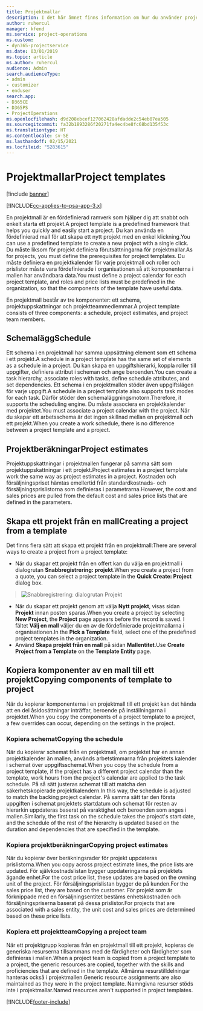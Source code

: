 ```yaml
---
title: Projektmallar
description: I det här ämnet finns information om hur du använder projektmallar för att snabbkonfigurera projekt.
author: ruhercul
manager: kfend
ms.service: project-operations
ms.custom:
- dyn365-projectservice
ms.date: 03/01/2019
ms.topic: article
ms.author: ruhercul
audience: Admin
search.audienceType:
- admin
- customizer
- enduser
search.app:
- D365CE
- D365PS
- ProjectOperations
ms.openlocfilehash: d9d208ebcef127062428afdadde2c54eb07ea505
ms.sourcegitcommit: fa32b1893286f20271fa4ec4be8fc68bd135f53c
ms.translationtype: HT
ms.contentlocale: sv-SE
ms.lasthandoff: 02/15/2021
ms.locfileid: "5283615"
---
```

# <a name="project-templates"></a><span data-ttu-id="d65b4-103">Projektmallar</span><span class="sxs-lookup"><span data-stu-id="d65b4-103">Project templates</span></span> 

[!include [banner](../includes/psa-now-project-operations.md)]

[!INCLUDE[cc-applies-to-psa-app-3.x](../includes/cc-applies-to-psa-app-3x.md)]

<span data-ttu-id="d65b4-104">En projektmall är en fördefinierad ramverk som hjälper dig att snabbt och enkelt starta ett projekt.</span><span class="sxs-lookup"><span data-stu-id="d65b4-104">A project template is a predefined framework that helps you quickly and easily start a project.</span></span> <span data-ttu-id="d65b4-105">Du kan använda en fördefinierad mall för att skapa ett nytt projekt med en enkel klickning.</span><span class="sxs-lookup"><span data-stu-id="d65b4-105">You can use a predefined template to create a new project with a single click.</span></span> <span data-ttu-id="d65b4-106">Du måste liksom för projekt definiera förutsättningarna för projektmallar.</span><span class="sxs-lookup"><span data-stu-id="d65b4-106">As for projects, you must define the prerequisites for project templates.</span></span> <span data-ttu-id="d65b4-107">Du måste definiera en projektkalender för varje projektmall och roller och prislistor måste vara fördefinierade i organisationen så att komponenterna i mallen har användbara data.</span><span class="sxs-lookup"><span data-stu-id="d65b4-107">You must define a project calendar for each project template, and roles and price lists must be predefined in the organization, so that the components of the template have useful data.</span></span>

<span data-ttu-id="d65b4-108">En projektmall består av tre komponenter: ett schema, projektuppskattningar och projektteammedlemmar.</span><span class="sxs-lookup"><span data-stu-id="d65b4-108">A project template consists of three components: a schedule, project estimates, and project team members.</span></span>

## <a name="schedule"></a><span data-ttu-id="d65b4-109">Schemalägg</span><span class="sxs-lookup"><span data-stu-id="d65b4-109">Schedule</span></span>

<span data-ttu-id="d65b4-110">Ett schema i en projektmall har samma uppsättning element som ett schema i ett projekt.</span><span class="sxs-lookup"><span data-stu-id="d65b4-110">A schedule in a project template has the same set of elements as a schedule in a project.</span></span> <span data-ttu-id="d65b4-111">Du kan skapa en uppgiftshierarki, koppla roller till uppgifter, definiera attribut i scheman och ange beroenden.</span><span class="sxs-lookup"><span data-stu-id="d65b4-111">You can create a task hierarchy, associate roles with tasks, define schedule attributes, and set dependencies.</span></span> <span data-ttu-id="d65b4-112">Ett schema i en projektmallen stöder även uppgiftslägen för varje uppgift.</span><span class="sxs-lookup"><span data-stu-id="d65b4-112">A schedule in a project template also supports task modes for each task.</span></span> <span data-ttu-id="d65b4-113">Därför stöder den schemaläggningsmotorn.</span><span class="sxs-lookup"><span data-stu-id="d65b4-113">Therefore, it supports the scheduling engine.</span></span> <span data-ttu-id="d65b4-114">Du måste associera en projektkalender med projektet.</span><span class="sxs-lookup"><span data-stu-id="d65b4-114">You must associate a project calendar with the project.</span></span> <span data-ttu-id="d65b4-115">När du skapar ett arbetsschema är det ingen skillnad mellan en projektmall och ett projekt.</span><span class="sxs-lookup"><span data-stu-id="d65b4-115">When you create a work schedule, there is no difference between a project template and a project.</span></span>

## <a name="project-estimates"></a><span data-ttu-id="d65b4-116">Projektberäkningar</span><span class="sxs-lookup"><span data-stu-id="d65b4-116">Project estimates</span></span>

<span data-ttu-id="d65b4-117">Projektuppskattningar i projektmallen fungerar på samma sätt som projektuppskattningar i ett projekt.</span><span class="sxs-lookup"><span data-stu-id="d65b4-117">Project estimates in a project template work the same way as project estimates in a project.</span></span> <span data-ttu-id="d65b4-118">Kostnaden och försäljningspriset hämtas emellertid från standardkostnads- och försäljningsprislistorna som definieras i parametrarna.</span><span class="sxs-lookup"><span data-stu-id="d65b4-118">However, the cost and sales prices are pulled from the default cost and sales price lists that are defined in the parameters.</span></span>

## <a name="creating-a-project-from-a-template"></a><span data-ttu-id="d65b4-119">Skapa ett projekt från en mall</span><span class="sxs-lookup"><span data-stu-id="d65b4-119">Creating a project from a template</span></span>
 
<span data-ttu-id="d65b4-120">Det finns flera sätt att skapa ett projekt från en projektmall:</span><span class="sxs-lookup"><span data-stu-id="d65b4-120">There are several ways to create a project from a project template:</span></span>

- <span data-ttu-id="d65b4-121">När du skapar ett projekt från en offert kan du välja en projektmall i dialogrutan **Snabbregistrering: projekt**.</span><span class="sxs-lookup"><span data-stu-id="d65b4-121">When you create a project from a quote, you can select a project template in the **Quick Create: Project** dialog box.</span></span>

> ![Snabbregistrering: dialogrutan Projekt](media/project-11.png)

- <span data-ttu-id="d65b4-123">När du skapar ett projekt genom att välja **Nytt projekt**, visas sidan **Projekt** innan posten sparas.</span><span class="sxs-lookup"><span data-stu-id="d65b4-123">When you create a project by selecting **New Project**, the **Project** page appears before the record is saved.</span></span> <span data-ttu-id="d65b4-124">I fältet **Välj en mall** väljer du en av de fördefinierade projektmallarna i organisationen.</span><span class="sxs-lookup"><span data-stu-id="d65b4-124">In the **Pick a Template** field, select one of the predefined project templates in the organization.</span></span>
- <span data-ttu-id="d65b4-125">Använd **Skapa projekt från en mall** på sidan **Mallentitet**.</span><span class="sxs-lookup"><span data-stu-id="d65b4-125">Use **Create Project from a Template** on the **Template Entity** page.</span></span>

## <a name="copying-components-of-template-to-project"></a><span data-ttu-id="d65b4-126">Kopiera komponenter av en mall till ett projekt</span><span class="sxs-lookup"><span data-stu-id="d65b4-126">Copying components of template to project</span></span>

<span data-ttu-id="d65b4-127">När du kopierar komponenterna i en projektmall till ett projekt kan det hända att en del åsidosättningar inträffar, beroende på inställningarna i projektet.</span><span class="sxs-lookup"><span data-stu-id="d65b4-127">When you copy the components of a project template to a project, a few overrides can occur, depending on the settings in the project.</span></span>

### <a name="copying-the-schedule"></a><span data-ttu-id="d65b4-128">Kopiera schemat</span><span class="sxs-lookup"><span data-stu-id="d65b4-128">Copying the schedule</span></span>

<span data-ttu-id="d65b4-129">När du kopierar schemat från en projektmall, om projektet har en annan projektkalender än mallen, används arbetstimmarna från projektets kalender i schemat över uppgiftsschemat.</span><span class="sxs-lookup"><span data-stu-id="d65b4-129">When you copy the schedule from a project template, if the project has a different project calendar than the template, work hours from the project's calendar are applied to the task schedule.</span></span> <span data-ttu-id="d65b4-130">På så sätt justeras schemat till att matcha den säkerhetskopierade projektkalendern.</span><span class="sxs-lookup"><span data-stu-id="d65b4-130">In this way, the schedule is adjusted to match the backing project calendar.</span></span> <span data-ttu-id="d65b4-131">På samma sätt tar den första uppgiften i schemat projektets startdatum och schemat för resten av hierarkin uppdateras baserat på varaktighet och beroenden som anges i mallen.</span><span class="sxs-lookup"><span data-stu-id="d65b4-131">Similarly, the first task on the schedule takes the project's start date, and the schedule of the rest of the hierarchy is updated based on the duration and dependencies that are specified in the template.</span></span> 

### <a name="copying-project-estimates"></a><span data-ttu-id="d65b4-132">Kopiera projektberäkningar</span><span class="sxs-lookup"><span data-stu-id="d65b4-132">Copying project estimates</span></span> 

<span data-ttu-id="d65b4-133">När du kopierar över beräkningsrader för projekt uppdateras prislistorna.</span><span class="sxs-lookup"><span data-stu-id="d65b4-133">When you copy across project estimate lines, the price lists are updated.</span></span> <span data-ttu-id="d65b4-134">För självkostnadslistan bygger uppdateringarna på projektets ägande enhet.</span><span class="sxs-lookup"><span data-stu-id="d65b4-134">For the cost price list, these updates are based on the owning unit of the project.</span></span> <span data-ttu-id="d65b4-135">För försäljningsprislistan bygger de på kunden.</span><span class="sxs-lookup"><span data-stu-id="d65b4-135">For the sales price list, they are based on the customer.</span></span> <span data-ttu-id="d65b4-136">För projekt som är förknippade med en försäljningsentitet bestäms enhetskostnaden och försäljningspriserna baserat på dessa prislistor.</span><span class="sxs-lookup"><span data-stu-id="d65b4-136">For projects that are associated with a sales entity, the unit cost and sales prices are determined based on these price lists.</span></span>

### <a name="copying-a-project-team"></a><span data-ttu-id="d65b4-137">Kopiera ett projektteam</span><span class="sxs-lookup"><span data-stu-id="d65b4-137">Copying a project team</span></span>

<span data-ttu-id="d65b4-138">När ett projektgrupp kopieras från en projektmall till ett projekt, kopieras de generiska resurserna tillsammans med de färdigheter och färdigheter som definieras i mallen.</span><span class="sxs-lookup"><span data-stu-id="d65b4-138">When a project team is copied from a project template to a project, the generic resources are copied, together with the skills and proficiencies that are defined in the template.</span></span> <span data-ttu-id="d65b4-139">Allmänna resurstilldelningar hanteras också i projektmallen.</span><span class="sxs-lookup"><span data-stu-id="d65b4-139">Generic resource assignments are also maintained as they were in the project template.</span></span> <span data-ttu-id="d65b4-140">Namngivna resurser stöds inte i projektmallar.</span><span class="sxs-lookup"><span data-stu-id="d65b4-140">Named resources aren't supported in project templates.</span></span>


[!INCLUDE[footer-include](../includes/footer-banner.md)]